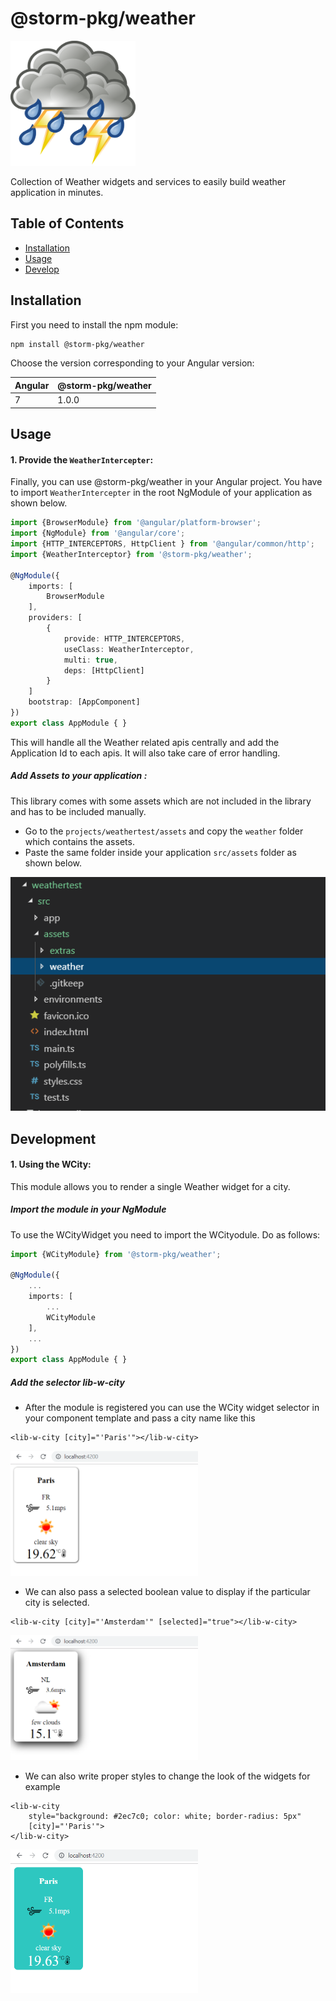 # @storm-pkg/weather

<p align="left">
    <img src="https://github.com/jeetadhikari92/w-lib/blob/master/projects/docs/assets/w.png" width="200" height="200">
</p>


Collection of Weather widgets and services to easily build weather application in minutes.

## Table of Contents
* [Installation](#installation)
* [Usage](#usage)
* [Develop](#development)


## Installation

First you need to install the npm module:

```sh
npm install @storm-pkg/weather
```

Choose the version corresponding to your Angular version:

 Angular     | @storm-pkg/weather
 ----------- | ------------------- 
 7           | 1.0.0             


## Usage

#### 1. Provide the `WeatherIntercepter`:

Finally, you can use @storm-pkg/weather in your Angular project. You have to import `WeatherIntercepter` in the root NgModule of your application as shown below.

```ts
import {BrowserModule} from '@angular/platform-browser';
import {NgModule} from '@angular/core';
import {HTTP_INTERCEPTORS, HttpClient } from '@angular/common/http';
import {WeatherInterceptor} from '@storm-pkg/weather';

@NgModule({
    imports: [
        BrowserModule
    ],
    providers: [
        {
            provide: HTTP_INTERCEPTORS,
            useClass: WeatherInterceptor,
            multi: true,
            deps: [HttpClient]
        }
    ]
    bootstrap: [AppComponent]
})
export class AppModule { }
```

This will handle all the Weather related apis centrally and add the Application Id to each apis.
It will also take care of error handling.

##### Add Assets to your application :

This library comes with some assets which are not included in the library and has to be included manually.
- Go to the ```projects/weathertest/assets``` and copy the ```weather``` folder which contains the assets.
- Paste the same folder inside your application ```src/assets``` folder as shown below.

<p align="center">
    <img src="https://github.com/jeetadhikari92/w-lib/blob/master/projects/docs/assets/assets-folder.PNG">
</p>


## Development

#### 1. Using the WCity:

This module allows you to render a single Weather widget for a city.

##### Import the module in your NgModule
To use the WCityWidget you need to import the WCityodule. Do as follows:

```ts
import {WCityModule} from '@storm-pkg/weather';

@NgModule({
    ...
    imports: [
        ...
        WCityModule
    ],
    ...
})
export class AppModule { }
```

##### Add the selector lib-w-city
- After the module is registered you can use the WCity widget selector in your component template and pass a city name
like this
```
<lib-w-city [city]="'Paris'"></lib-w-city>
```

<p align="left">
    <img src="https://github.com/jeetadhikari92/w-lib/blob/master/projects/docs/assets/WCity/sample1.PNG" width="300" height="200"> 
</p>

- We can also pass a selected boolean value to display if the particular city is selected.
```
<lib-w-city [city]="'Amsterdam'" [selected]="true"></lib-w-city>
```

<p align="left">
    <img src="https://github.com/jeetadhikari92/w-lib/blob/master/projects/docs/assets/WCity/sample2.PNG"  width="300" height="200">
</p>

- We can also write proper styles to change the look of the widgets for example
```
<lib-w-city 
    style="background: #2ec7c0; color: white; border-radius: 5px"
    [city]="'Paris'">
</lib-w-city>
```

<p align="left">
    <img src="https://github.com/jeetadhikari92/w-lib/blob/master/projects/docs/assets/WCity/sample3.PNG"  width="300" height="230">
</p>
